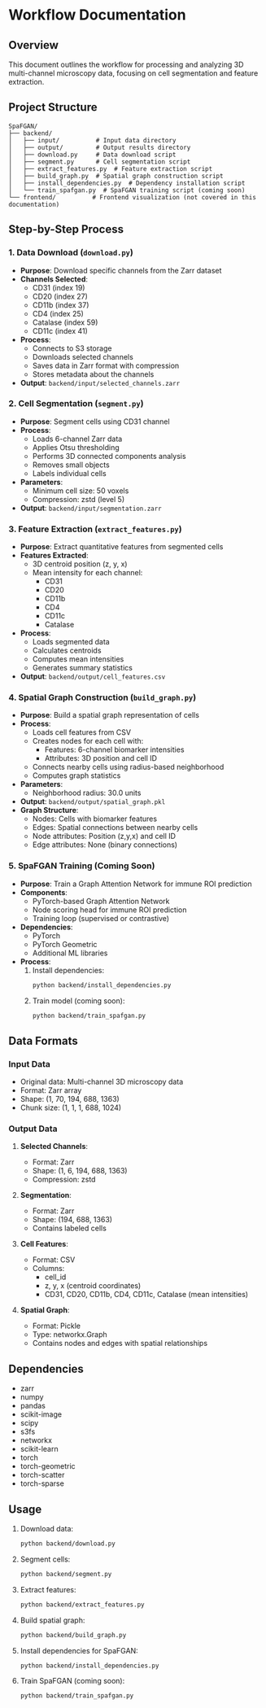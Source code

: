 # Workflow Documentation

## Overview
This document outlines the workflow for processing and analyzing 3D multi-channel microscopy data, focusing on cell segmentation and feature extraction.

## Project Structure
```
SpaFGAN/
├── backend/
│   ├── input/          # Input data directory
│   ├── output/         # Output results directory
│   ├── download.py     # Data download script
│   ├── segment.py      # Cell segmentation script
│   ├── extract_features.py  # Feature extraction script
│   ├── build_graph.py  # Spatial graph construction script
│   ├── install_dependencies.py  # Dependency installation script
│   └── train_spafgan.py  # SpaFGAN training script (coming soon)
└── frontend/          # Frontend visualization (not covered in this documentation)
```

## Step-by-Step Process

### 1. Data Download (`download.py`)
- **Purpose**: Download specific channels from the Zarr dataset
- **Channels Selected**:
  - CD31 (index 19)
  - CD20 (index 27)
  - CD11b (index 37)
  - CD4 (index 25)
  - Catalase (index 59)
  - CD11c (index 41)
- **Process**:
  - Connects to S3 storage
  - Downloads selected channels
  - Saves data in Zarr format with compression
  - Stores metadata about the channels
- **Output**: `backend/input/selected_channels.zarr`

### 2. Cell Segmentation (`segment.py`)
- **Purpose**: Segment cells using CD31 channel
- **Process**:
  - Loads 6-channel Zarr data
  - Applies Otsu thresholding
  - Performs 3D connected components analysis
  - Removes small objects
  - Labels individual cells
- **Parameters**:
  - Minimum cell size: 50 voxels
  - Compression: zstd (level 5)
- **Output**: `backend/input/segmentation.zarr`

### 3. Feature Extraction (`extract_features.py`)
- **Purpose**: Extract quantitative features from segmented cells
- **Features Extracted**:
  - 3D centroid position (z, y, x)
  - Mean intensity for each channel:
    - CD31
    - CD20
    - CD11b
    - CD4
    - CD11c
    - Catalase
- **Process**:
  - Loads segmented data
  - Calculates centroids
  - Computes mean intensities
  - Generates summary statistics
- **Output**: `backend/output/cell_features.csv`

### 4. Spatial Graph Construction (`build_graph.py`)
- **Purpose**: Build a spatial graph representation of cells
- **Process**:
  - Loads cell features from CSV
  - Creates nodes for each cell with:
    - Features: 6-channel biomarker intensities
    - Attributes: 3D position and cell ID
  - Connects nearby cells using radius-based neighborhood
  - Computes graph statistics
- **Parameters**:
  - Neighborhood radius: 30.0 units
- **Output**: `backend/output/spatial_graph.pkl`
- **Graph Structure**:
  - Nodes: Cells with biomarker features
  - Edges: Spatial connections between nearby cells
  - Node attributes: Position (z,y,x) and cell ID
  - Edge attributes: None (binary connections)

### 5. SpaFGAN Training (Coming Soon)
- **Purpose**: Train a Graph Attention Network for immune ROI prediction
- **Components**:
  - PyTorch-based Graph Attention Network
  - Node scoring head for immune ROI prediction
  - Training loop (supervised or contrastive)
- **Dependencies**:
  - PyTorch
  - PyTorch Geometric
  - Additional ML libraries
- **Process**:
  1. Install dependencies:
     ```bash
     python backend/install_dependencies.py
     ```
  2. Train model (coming soon):
     ```bash
     python backend/train_spafgan.py
     ```

## Data Formats

### Input Data
- Original data: Multi-channel 3D microscopy data
- Format: Zarr array
- Shape: (1, 70, 194, 688, 1363)
- Chunk size: (1, 1, 1, 688, 1024)

### Output Data
1. **Selected Channels**:
   - Format: Zarr
   - Shape: (1, 6, 194, 688, 1363)
   - Compression: zstd

2. **Segmentation**:
   - Format: Zarr
   - Shape: (194, 688, 1363)
   - Contains labeled cells

3. **Cell Features**:
   - Format: CSV
   - Columns:
     - cell_id
     - z, y, x (centroid coordinates)
     - CD31, CD20, CD11b, CD4, CD11c, Catalase (mean intensities)

4. **Spatial Graph**:
   - Format: Pickle
   - Type: networkx.Graph
   - Contains nodes and edges with spatial relationships

## Dependencies
- zarr
- numpy
- pandas
- scikit-image
- scipy
- s3fs
- networkx
- scikit-learn
- torch
- torch-geometric
- torch-scatter
- torch-sparse

## Usage
1. Download data:
   ```bash
   python backend/download.py
   ```

2. Segment cells:
   ```bash
   python backend/segment.py
   ```

3. Extract features:
   ```bash
   python backend/extract_features.py
   ```

4. Build spatial graph:
   ```bash
   python backend/build_graph.py
   ```

5. Install dependencies for SpaFGAN:
   ```bash
   python backend/install_dependencies.py
   ```

6. Train SpaFGAN (coming soon):
   ```bash
   python backend/train_spafgan.py
   ``` 